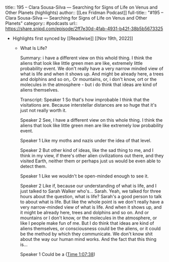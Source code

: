 title:: 195 – Clara Sousa-Silva —  Searching for Signs of Life on Venus and Other Planets (highlights)
author:: [[Lex Fridman Podcast]]
full-title:: "\#195 – Clara Sousa-Silva —  Searching for Signs of Life on Venus and Other Planets"
category:: #podcasts
url:: https://share.snipd.com/episode/2ff7e30d-4fab-4931-b42f-38b5b5673325

- Highlights first synced by [[Readwise]] [[Nov 19th, 2022]]
	- What Is Life?
	  
	  Summary:
	  i have a different view on this whold thing. I think the aliens that look like little green men are like, extremely little probability event. We don't really have a very narrow minded view of what is life and when it shows up. And might be already here, a trees and dolphins and so on,. Or mountains, or, i don't know, ort or the molecules in the atmosphere - but i do think that ideas are kind of aliens themselves.
	  
	  Transcript:
	  Speaker 1
	  So that's how improbable I think that the visitations are. Because interstellar distances are so huge that it's just not really worth it.
	  
	  Speaker 2
	  See, I have a different view on this whole thing. I think the aliens that look like little green men are like extremely low probability event.
	  
	  Speaker 1
	  Like my moths and nazis under the idea of that level.
	  
	  Speaker 2
	  But other kind of ideas, like the sad thing to me, and I think in my view, if there's other alien civilizations out there, and they visited Earth, neither them or perhaps just us would be even able to detect them.
	  
	  Speaker 1
	  Like we wouldn't be open-minded enough to see it.
	  
	  Speaker 2
	  Like if, because our understanding of what is life, and I just talked to Sarah Walker who's... Sarah. Yeah, we talked for three hours about the question, what is life? Sarah's a good person to talk to about what is life. But like the whole point is we don't really have a very narrow-minded view of what is life. And when it shows up, and it might be already here, trees and dolphins and so on. And or mountains or I don't know, or the molecules in the atmosphere, or like I people make fun of me. But I do think that ideas are kind of aliens themselves, or consciousness could be the aliens, or it could be the method by which they communicate. We don't know shit about the way our human mind works. And the fact that this thing is...
	  
	  Speaker 1
	  Could be a ([Time 1:07:38](https://share.snipd.com/snip/7f98e538-a005-4ea2-a670-9d2896bc19dd))